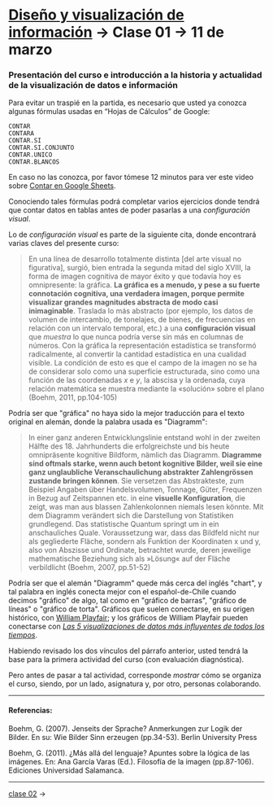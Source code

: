 # [Diseño y visualización de información](https://github.com/profesorfaco/aud5v027-2025) → Clase 01 → 11 de marzo

### Presentación del curso e introducción a la historia y actualidad de la visualización de datos e información

Para evitar un traspié en la partida, es necesario que usted ya conozca algunas fórmulas usadas en “Hojas de Cálculos” de Google:

```
CONTAR
CONTARA
CONTAR.SI
CONTAR.SI.CONJUNTO
CONTAR.UNICO
CONTAR.BLANCOS
```

En caso no las conozca, por favor tómese 12 minutos para ver este video sobre [Contar en Google Sheets](https://www.youtube.com/watch?v=Z3B_B76HOAM).

Conociendo tales fórmulas podrá completar varios ejercicios donde tendrá que contar datos en tablas antes de poder pasarlas a una *configuración visual*.

Lo de *configuración visual* es parte de la siguiente cita, donde encontrará varias claves del presente curso:

> En una línea de desarrollo totalmente distinta [del arte visual no figurativa], surgió, bien entrada la segunda mitad del siglo XVIII, la forma de imagen cognitiva de mayor éxito y que todavía hoy es omnipresente: la gráfica. **La gráfica es a menudo, y pese a su fuerte connotación cognitiva, una verdadera imagen, porque permite visualizar grandes magnitudes abstracta de modo casi inimaginable**. Traslada lo más abstracto (por ejemplo, los datos de volumen de intercambio, de tonelajes, de bienes, de frecuencias en relación con un intervalo temporal, etc.) a una **configuración visual** que *muestra* lo que nunca podría verse sin más en columnas de números. Con la gráfica la representación estadística se transformó radicalmente, al convertir la cantidad estadística en una cualidad visible. La condición de esto es que el campo de la imagen no se ha de considerar solo como una superficie estructurada, sino como una función de las coordenadas *x* e *y*, la abscisa y la ordenada, cuya relación matemática se muestra mediante la «solución» sobre el plano (Boehm, 2011, pp.104-105)

Podría ser que "gráfica" no haya sido la mejor traducción para el texto original en alemán, donde la palabra usada es "Diagramm":

> In einer ganz anderen Entwicklungslinie entstand wohl in der zweiten Hälfte des 18. Jahrhunderts die erfolgreichste und bis heute omnipräsente kognitive Bildform, nämlich das Diagramm. **Diagramme sind oftmals starke, wenn auch betont kognitive Bilder, weil sie eine ganz unglaubliche Veranschaulichung abstrakter Zahlengrössen zustande bringen können**. Sie versetzen das Abstrakteste, zum Beispiel Angaben über Handelsvolumen, Tonnage, Güter, Frequenzen in Bezug auf Zeitspannen etc. in eine **visuelle Konfiguration**, die zeigt, was man aus blassen Zahlenkolonnen niemals lesen könnte. Mit dem Diagramm verändert sich die Darstellung von Statistiken grundlegend. Das statistische Quantum springt um in ein anschauliches Quale. Voraussetzung war, dass das Bildfeld nicht nur als gegliederte Fläche, sondern als Funktion der Koordinaten x und y, also von Abszisse und Ordinate, betrachtet wurde, deren jeweilige mathematische Beziehung sich als »Lösung« auf der Fläche verbildlicht (Boehm, 2007, pp.51-52)

Podría ser que el alemán "Diagramm" quede más cerca del inglés "chart", y tal palabra en inglés conecta mejor con el español-de-Chile cuando decimos "gráfico" de algo, tal como en "gráfico de barras", "gráfico de líneas" o "gráfico de torta". Gráficos que suelen conectarse, en su origen histórico, con [William Playfair](https://notes.math.ca/en/article/william-playfairs-statistical-graphs/); y los gráficos de William Playfair pueden conectarse con [*Las 5 visualizaciones de datos más influyentes de todos los tiempos*](https://www.tableau.com/es-es/learn/whitepapers/5-most-influential-visualizations).

Habiendo revisado los dos vínculos del párrafo anterior, usted tendrá la base para la primera actividad del curso (con evaluación diagnóstica).

Pero antes de pasar a tal actividad, corresponde *mostrar* cómo se organiza el curso, siendo, por un lado, asignatura y, por otro, personas colaborando.

- - - - 

#### Referencias:

Boehm, G. (2007). Jenseits der Sprache? Anmerkungen zur Logik der Bilder. En su: Wie Bilder Sinn erzeugen (pp.34-53). Berlin University Press 

Boehm, G. (2011). ¿Más allá del lenguaje? Apuntes sobre la lógica de las imágenes. En: Ana García Varas (Ed.). Filosofía de la imagen (pp.87-106). Ediciones Universidad Salamanca.

- - - - 

[clase 02](https://github.com/profesorfaco/aud5v027-2025/blob/main/clase-02/README.md) →
